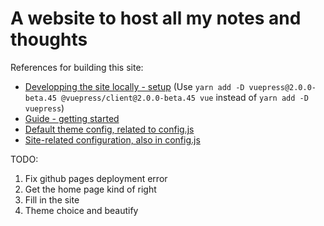# A website to host all my notes and thoughts

References for building this site:  
* [Developping the site locally - setup](https://vuepress.vuejs.org/guide/getting-started.html#manual-installation) (Use `yarn add -D vuepress@2.0.0-beta.45 @vuepress/client@2.0.0-beta.45 vue` instead of `yarn add -D vuepress`)
* [Guide - getting started](https://v2.vuepress.vuejs.org/guide/)
* [Default theme config, related to config.js](https://v2.vuepress.vuejs.org/reference/default-theme/config.html)
* [Site-related configuration, also in config.js](https://v2.vuepress.vuejs.org/reference/config.html)

TODO:
1. Fix github pages deployment error
3. Get the home page kind of right
4. Fill in the site
5. Theme choice and beautify